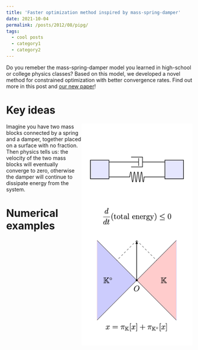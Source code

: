 ```yaml
---
title: 'Faster optimization method inspired by mass-spring-damper'
date: 2021-10-04
permalink: /posts/2012/08/pipg/
tags:
  - cool posts
  - category1
  - category2
---
```


Do you remeber the mass-spring-damper model you learned in high-school or college physics classes? Based on this model, we developed a novel method for constrained optimization with better convergence rates. Find out more in this post and [our new paper](https://arxiv.org/pdf/2108.10260.pdf)! 

# Key ideas

<img src="/images/msd.png" width="300" height="300" img align='right'>

Imagine you have two mass blocks connected by a spring and a damper, together placed on a surface with no fraction. Then physics tells us: the velocity of the two mass blocks will eventually converge to zero, otherwise the damper will continue to dissipate energy from the system.


<img src="/images/Moreau.png" width="300" height="300" img align='right'>

# Numerical examples
